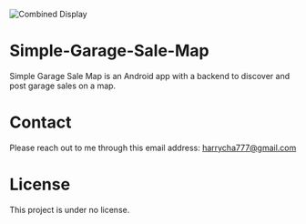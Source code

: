 ![Combined Display](https://github.com/user-attachments/assets/744aad43-e50e-47e3-9345-cae109be5167)

# Simple-Garage-Sale-Map

Simple Garage Sale Map is an Android app with a backend to discover and post garage sales on a map.

# Contact
Please reach out to me through this email address:    harrycha777@gmail.com

# License
This project is under no license.
